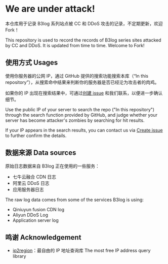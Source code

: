 # We are under attack!

本仓库用于记录 B3log 系列站点被 CC 和 DDoS 攻击的记录，不定期更新，欢迎 Fork！

This repository is used to record the records of B3log series sites attacked by CC and DDoS. It is updated from time to time. Welcome to Fork!

## 使用方式 Usages

使用你服务器的公网 IP，通过 GitHub 提供的搜索功能搜索本库（“In this repository”），从搜索命中结果来判断你的服务器是否已经沦为攻击者的肉鸡。

如果你的 IP 出现在搜索结果中，可通过[创建 issue](https://github.com/b3log/we-are-under-attack/issues/new) 和我们联系，以便进一步确认细节。

Use the public IP of your server to search the repo ("In this repository") through the search function provided by GitHub, and judge whether your server has become attacker's zombies by searching for hit results.

If your IP appears in the search results, you can contact us via [Create issue](https://github.com/b3log/we-are-under-attack/issues/new) to further confirm the details.

## 数据来源 Data sources

原始日志数据来自 B3log 正在使用的一些服务：

* 七牛云融合 CDN 日志
* 阿里云 DDoS 日志
* 应用服务器日志

The raw log data comes from some of the services B3log is using:

* Qiniuyun fusion CDN log
* Aliyun DDoS Log
* Application server log

## 鸣谢 Acknowledgement

* [ip2region](https://github.com/lionsoul2014/ip2region)：最自由的 IP 地址查询库 The most free IP address query library
